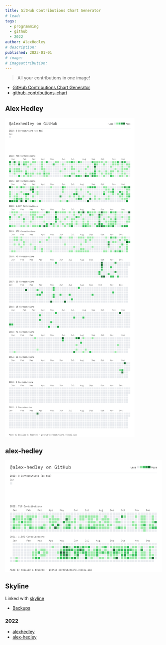 ```yaml
---
title: GitHub Contributions Chart Generator
# lead:
tags:
  - programming
  - github
  - 2022
author: AlexHedley
# description:
published: 2023-01-01
# image:
# imageattribution:
---
```


> All your contributions in one image!

- [GitHub Contributions Chart Generator](https://github-contributions.vercel.app/)
- [github-contributions-chart](https://github.com/sallar/github-contributions-chart)

## Alex Hedley

![alexhedley](images/gh/contributions-alexhedley.png "Contributions alexhedley")

## alex-hedley

![alex-hedley](images/gh/contributions-alex-hedley.png "Contributions alex-hedley")

## Skyline

Linked with [skyline](https://skyline.github.com/)

- [Backups](https://github.com/AlexHedley/skyline)

### 2022

- [alexhedley](https://skyline.github.com/alexhedley/2022)
- [alex-hedley](https://skyline.github.com/alex-hedley/2022)

